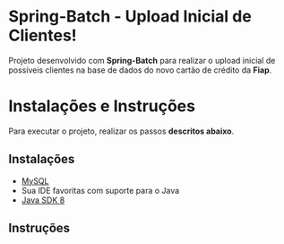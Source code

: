 # Spring-Batch  - Upload Inicial de Clientes!

Projeto desenvolvido com **Spring-Batch** para realizar o upload inicial de possíveis clientes na base de dados do novo cartão de crédito da **Fiap**.

# Instalações e Instruções 
 
Para executar o projeto, realizar os passos **descritos abaixo**.

## Instalações  

- [MySQL](https://dev.mysql.com/downloads/mysql/)
- Sua IDE favoritas com suporte para o Java
- [Java SDK 8](https://www.oracle.com/java/technologies/javase-jdk8-downloads.html)

## Instruções 
